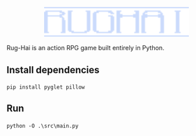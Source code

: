 <p align="center" width="100%">
    <img width="66%" src="/assets/sprites/menus/main/title.png"> 
</p>
Rug-Hai is an action RPG game built entirely in Python.

## Install dependencies
`pip install pyglet pillow`

## Run
`python -O .\src\main.py`